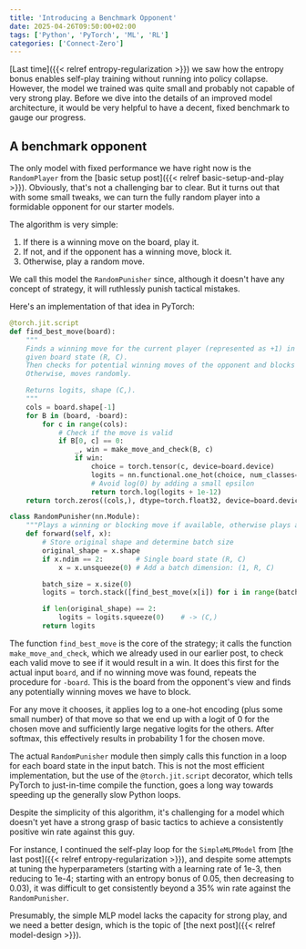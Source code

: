 ```yaml
---
title: 'Introducing a Benchmark Opponent'
date: 2025-04-26T09:50:00+02:00
tags: ['Python', 'PyTorch', 'ML', 'RL']
categories: ['Connect-Zero']
---
```


[Last time]({{< relref entropy-regularization >}}) we saw how the entropy bonus
enables self-play training without running into policy collapse.
However, the model we trained was quite small and probably not capable of very strong play.
Before we dive into the details of an improved model architecture, it would be very helpful
to have a decent, fixed benchmark to gauge our progress.

## A benchmark opponent

The only model with fixed performance we have right now is the ``RandomPlayer`` from the
[basic setup post]({{< relref basic-setup-and-play >}}). Obviously, that's not a challenging
bar to clear. But it turns out that with some small tweaks, we can turn the fully random
player into a formidable opponent for our starter models.

The algorithm is very simple:
1. If there is a winning move on the board, play it.
2. If not, and if the opponent has a winning move, block it.
3. Otherwise, play a random move.

We call this model the ``RandomPunisher`` since, although it doesn't have any concept of
strategy, it will ruthlessly punish tactical mistakes.

Here's an implementation of that idea in PyTorch:

```py
@torch.jit.script
def find_best_move(board):
    """
    Finds a winning move for the current player (represented as +1) in the
    given board state (R, C).
    Then checks for potential winning moves of the opponent and blocks them.
    Otherwise, moves randomly.

    Returns logits, shape (C,).
    """
    cols = board.shape[-1]
    for B in (board, -board):
        for c in range(cols):
            # Check if the move is valid
            if B[0, c] == 0:
                _, win = make_move_and_check(B, c)
                if win:
                    choice = torch.tensor(c, device=board.device)
                    logits = nn.functional.one_hot(choice, num_classes=cols).float()
                    # Avoid log(0) by adding a small epsilon
                    return torch.log(logits + 1e-12)
    return torch.zeros((cols,), dtype=torch.float32, device=board.device)

class RandomPunisher(nn.Module):
    """Plays a winning or blocking move if available, otherwise plays a random move."""
    def forward(self, x):
        # Store original shape and determine batch size
        original_shape = x.shape
        if x.ndim == 2:        # Single board state (R, C)
            x = x.unsqueeze(0) # Add a batch dimension: (1, R, C)

        batch_size = x.size(0)
        logits = torch.stack([find_best_move(x[i]) for i in range(batch_size)])

        if len(original_shape) == 2:
            logits = logits.squeeze(0)    # -> (C,)
        return logits
```

The function ``find_best_move`` is the core of the strategy; it calls the function
``make_move_and_check``, which we already used in our earlier post, to check each valid
move to see if it would result in a win. It does this first for the actual input
``board``, and if no winning move was found, repeats the procedure for ``-board``. This
is the board from the opponent's view and finds any potentially winning moves we have to
block.

For any move it chooses, it applies log to a one-hot encoding (plus some small
number) of that move so that we end up with a logit of 0 for the chosen move and
sufficiently large negative logits for the others. After softmax, this effectively
results in probability 1 for the chosen move.

The actual ``RandomPunisher`` module then simply calls this function in a loop for each
board state in the input batch. This is not the most efficient implementation,
but the use of the ``@torch.jit.script`` decorator, which tells PyTorch to just-in-time
compile the function, goes a long way towards speeding up the generally slow Python loops.

Despite the simplicity of this algorithm, it's challenging for a model which
doesn't yet have a strong grasp of basic tactics to achieve
a consistently positive win rate against this guy.

For instance, I continued the self-play loop for the ``SimpleMLPModel``
from [the last post]({{< relref entropy-regularization >}}),
and despite some attempts at tuning the hyperparameters
(starting with a learning rate of 1e-3, then reducing to 1e-4;
starting with an entropy bonus of 0.05, then decreasing to 0.03), it was difficult
to get consistently beyond a 35% win rate against the ``RandomPunisher``.

Presumably, the simple MLP model lacks the capacity for strong play,
and we need a better design, which is the topic of [the next post]({{< relref model-design >}}).
